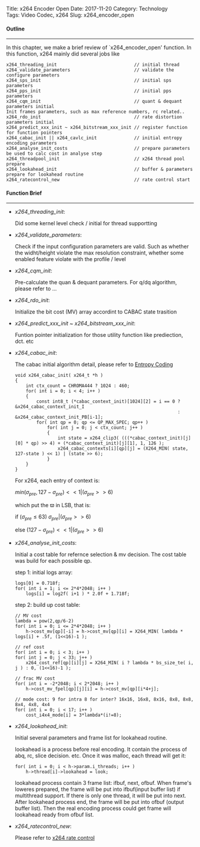 Title: x264 Encoder Open
Date: 2017-11-20
Category: Technology  
Tags: Video Codec, x264 
Slug: x264_encoder_open

#### __Outline__
***
In this chapter, we make a brief review of `x264_encoder_open' function. In this function, x264 mainly did several jobs like 
    
    x264_threading_init                             // initial thread
    x264_validate_parameters                        // validate the configure parameters
    x264_sps_init                                   // initial sps parameters
    x264_pps_init                                   // initial pps parameters
    x264_cqm_init                                   // quant & dequant parameters initial
    Init frames parameters, such as max reference numbers, rc related..
    x264_rdo_init                                   // rate distortion parameters initial
    x264_predict_xxx_init ~ x264_bitstream_xxx_init // register function for function pointers
    x264_cabac_init || x264_cavlc_init              // initial entropy encoding parameters
    x264_analyse_init_costs                         // prepare parameters be used to calc cost in analyse step
    x264_threadpool_init                            // x264 thread pool prepare
    x264_lookahead_init                             // buffer & parameters prepare for lookahead routine
    x264_ratecontrol_new                            // rate control start

#### __Function Brief__
***

*   _x264_threading_init_:

    Did some kernel level check / initial for thread supportting

*   _x264_validate_parameters_:
    
    Check if the input configuration parameters are valid. Such as whether the widht/height violate the max resolution constraint, whether some enabled feature violate with the profile / level

*   _x264_cqm_init_:
    
    Pre-calculate the quan & dequant parameters. For q/dq algorithm, please refer to ...

*   _x264_rdo_init_:
        
    Initialize the bit cost (MV) array accordint to CABAC state trasition
    
*   _x264_predict_xxx_init ~ x264_bitstream_xxx_init_:
    
    Funtion pointer initialization for those utility function like prediection, dct. etc
    
*   _x264_cabac_init_:
    
    The cabac initial algorithm detail, please refer to [Entropy Coding]({filename}/blogs/blog_11_21_2017_h264_algorithm/blog_11_21_2017_h264_entropy.md)

        void x264_cabac_init( x264_t *h )
        {
            int ctx_count = CHROMA444 ? 1024 : 460;
            for( int i = 0; i < 4; i++ )
            {
                const int8_t (*cabac_context_init)[1024][2] = i == 0 ? &x264_cabac_context_init_I
                                                                     : &x264_cabac_context_init_PB[i-1];
                for( int qp = 0; qp <= QP_MAX_SPEC; qp++ )
                    for( int j = 0; j < ctx_count; j++ )
                    {
                        int state = x264_clip3( (((*cabac_context_init)[j][0] * qp) >> 4) + (*cabac_context_init)[j][1], 1, 126 );
                        x264_cabac_contexts[i][qp][j] = (X264_MIN( state, 127-state ) << 1) | (state >> 6);
                    }
            }
        }
    
    For x264, each entry of context is:
    
    $min(\sigma_{pre}, 127-\sigma_{pre})<<1 | (\sigma_{pre}>>6)$
    
    which put the $\varpi$ in LSB, that is:
    
    if ($\sigma_{pre} \leq 63$) $\sigma_{pre} | (\sigma_{pre}>>6)$
        
    else $(127-\sigma_{pre})<<1 | (\sigma_{pre}>>6)$
        
*   _x264_analyse_init_costs_:
    
    Initial a cost table for refernce selection & mv decision. The cost table was build for each possible qp. 
    
    step 1: initial logs array:
    
        logs[0] = 0.718f;
        for( int i = 1; i <= 2*4*2048; i++ )
            logs[i] = log2f( i+1 ) * 2.0f + 1.718f;
    
    step 2: build up cost table:
        
        // MV cost
        lambda = pow(2,qp/6-2)
        for( int i = 0; i <= 2*4*2048; i++ )
            h->cost_mv[qp][-i] = h->cost_mv[qp][i] = X264_MIN( lambda * logs[i] + .5f, (1<<16)-1 );
    
        // ref cost
        for( int i = 0; i < 3; i++ )
        for( int j = 0; j < 33; j++ )
            x264_cost_ref[qp][i][j] = X264_MIN( i ? lambda * bs_size_te( i, j ) : 0, (1<<16)-1 );
    
        // frac MV cost
        for( int i = -2*2048; i < 2*2048; i++ )
            h->cost_mv_fpel[qp][j][i] = h->cost_mv[qp][i*4+j];
    
        // mode cost: 9 for intra 8 for inter? 16x16, 16x8, 8x16, 8x8, 8x8, 8x4, 4x8, 4x4
        for( int i = 0; i < 17; i++ )
            cost_i4x4_mode[i] = 3*lambda*(i!=8);
    
    
*   _x264_lookahead_init_:
    
    Initial several parameters and frame list for lookahead routine.
    
    lookahead is a process before real encoding. It contain the process of abq, rc, slice decision. etc. Once it was malloc, each thread will get it:
    
        for( int i = 0; i < h->param.i_threads; i++ )
            h->thread[i]->lookahead = look;
    
    lookahead process contain 3 frame list: ifbuf, next, ofbuf. When frame's loweres prepared, the frame will be put into ifbuf(input buffer list) if multithread support. If there is only one thread, it will be put into next. After lookahead process end, the frame will be put into ofbuf (output buffer list). Then the real encoding process could get frame will lookahead ready from ofbuf list.
    
*   _x264_ratecontrol_new_:
    
    Please refer to [x264 rate control]({filename}/blogs/blog_12_05_2017_x264_rate_control/blog_12_05_2017_x264_rate_control.md) 
    
    
    
    
    
    
    
    
    
    
    
    
    
    
    
    
    
    
    
    